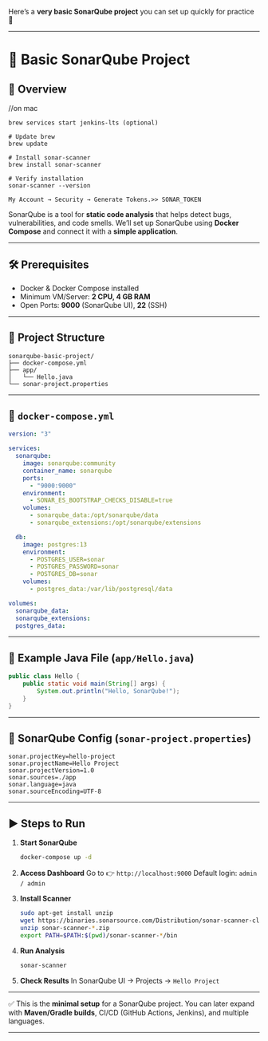 Here’s a **very basic SonarQube project** you can set up quickly for practice 🚀

---

# 🔹 Basic SonarQube Project

## 📌 Overview

//on mac
```
brew services start jenkins-lts (optional)

# Update brew
brew update

# Install sonar-scanner
brew install sonar-scanner 

# Verify installation
sonar-scanner --version

My Account → Security → Generate Tokens.>> SONAR_TOKEN
```

SonarQube is a tool for **static code analysis** that helps detect bugs, vulnerabilities, and code smells.
We’ll set up SonarQube using **Docker Compose** and connect it with a **simple application**.

---

## 🛠️ Prerequisites

* Docker & Docker Compose installed
* Minimum VM/Server: **2 CPU, 4 GB RAM**
* Open Ports: **9000** (SonarQube UI), **22** (SSH)

---

## 📂 Project Structure

```
sonarqube-basic-project/
├── docker-compose.yml
├── app/
│   └── Hello.java
└── sonar-project.properties
```

---

## 📜 `docker-compose.yml`

```yaml
version: "3"

services:
  sonarqube:
    image: sonarqube:community
    container_name: sonarqube
    ports:
      - "9000:9000"
    environment:
      - SONAR_ES_BOOTSTRAP_CHECKS_DISABLE=true
    volumes:
      - sonarqube_data:/opt/sonarqube/data
      - sonarqube_extensions:/opt/sonarqube/extensions

  db:
    image: postgres:13
    environment:
      - POSTGRES_USER=sonar
      - POSTGRES_PASSWORD=sonar
      - POSTGRES_DB=sonar
    volumes:
      - postgres_data:/var/lib/postgresql/data

volumes:
  sonarqube_data:
  sonarqube_extensions:
  postgres_data:
```

---

## 📜 Example Java File (`app/Hello.java`)

```java
public class Hello {
    public static void main(String[] args) {
        System.out.println("Hello, SonarQube!");
    }
}
```

---

## 📜 SonarQube Config (`sonar-project.properties`)

```properties
sonar.projectKey=hello-project
sonar.projectName=Hello Project
sonar.projectVersion=1.0
sonar.sources=./app
sonar.language=java
sonar.sourceEncoding=UTF-8
```

---

## ▶️ Steps to Run

1. **Start SonarQube**

   ```bash
   docker-compose up -d
   ```

2. **Access Dashboard**
   Go to 👉 `http://localhost:9000`
   Default login: `admin / admin`

3. **Install Scanner**

   ```bash
   sudo apt-get install unzip
   wget https://binaries.sonarsource.com/Distribution/sonar-scanner-cli/sonar-scanner-5.0.1.3006-linux.zip
   unzip sonar-scanner-*.zip
   export PATH=$PATH:$(pwd)/sonar-scanner-*/bin
   ```

4. **Run Analysis**

   ```bash
   sonar-scanner
   ```

5. **Check Results**
   In SonarQube UI → Projects → `Hello Project`

---

✅ This is the **minimal setup** for a SonarQube project.
You can later expand with **Maven/Gradle builds**, CI/CD (GitHub Actions, Jenkins), and multiple languages.

---
